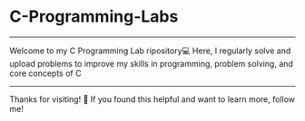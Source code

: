 # C-Programming-Labs

----
Welcome to my C Programming Lab  ripository💻 Here, I regularly solve and upload  problems to improve my skills in programming, problem solving, and core concepts of C

---

Thanks for visiting! 🌟
If you found this helpful and want to learn more, follow me!
